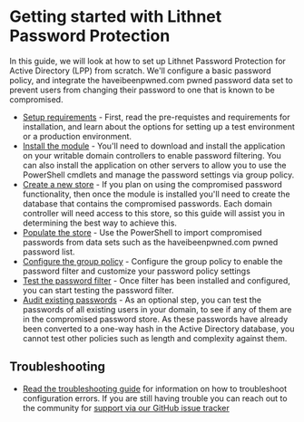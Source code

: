 # Getting started with Lithnet Password Protection

 In this guide, we will look at how to set up Lithnet Password Protection for Active Directory (LPP) from scratch. We'll configure a basic password policy, and integrate the haveibeenpwned.com pwned password data set to prevent users from changing their password to one that is known to be compromised.

* [Setup requirements](setup-requirements.md) - First, read the pre-requistes and requirements for installation, and learn about the options for setting up a test environment or a production environment.
* [Install the module](installing-the-module.md) - You'll need to download and install the application on your writable domain controllers to enable password filtering. You can also install the application on other servers to allow you to use the PowerShell cmdlets and manage the password settings via group policy.
* [Create a new store](create-a-new-store.md) - If you plan on using the compromised password functionality, then once the module is installed you'll need to create the database that contains the compromised passwords. Each domain controller will need access to this store, so this guide will assist you in determining the best way to achieve this.
* [Populate the store](populate-the-store.md) - Use the PowerShell to import compromised passwords from data sets such as the haveibeenpwned.com pwned password list.
* [Configure the group policy](configure-group-policy.md) - Configure the group policy to enable the password filter and customize your password policy settings
* [Test the password filter](../help-and-support/testing-the-password-filter.md) - Once filter has been installed and configured, you can start testing the password filter.
* [Audit existing passwords](audit-existing-passwords.md) - As an optional step, you can test the passwords of all existing users in your domain, to see if any of them are in the compromised password store. As these passwords have already been converted to a one-way hash in the Active Directory database, you cannot test other policies such as length and complexity against them.

## Troubleshooting
* [Read the troubleshooting guide](../help-and-support/troubleshooting.md) for information on how to troubleshoot configuration errors. If you are still having trouble you can reach out to the community for [support via our GitHub issue tracker](../help-and-support/getting-support.md)